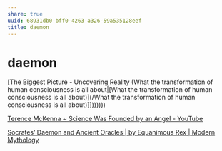 ```yaml
---
share: true
uuid: 68931db0-bff0-4263-a326-59a535128eef
title: daemon
---
```

# daemon
[The Biggest Picture - Uncovering Reality (What the transformation of human consciousness is all about|[What the transformation of human consciousness is all about)](/What the transformation of human consciousness is all about)]]))))))

[Terence McKenna ~ Science Was Founded by an Angel - YouTube](https://www.youtube.com/watch?v=8X6_0jJbcy0)

[Socrates’ Daemon and Ancient Oracles | by Equanimous Rex | Modern Mythology](https://modernmythology.net/socratess-daemon-and-ancient-oracles-c5c080641ae5)